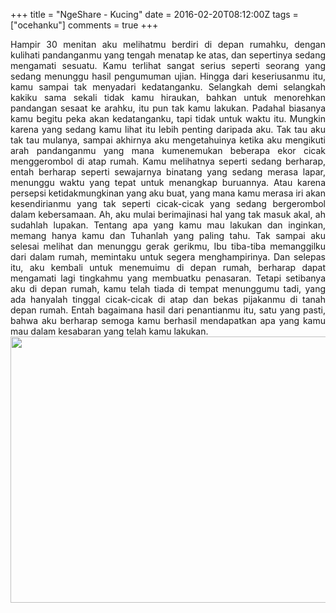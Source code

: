 +++
title = "NgeShare - Kucing"
date = 2016-02-20T08:12:00Z
tags = ["ocehanku"]
comments = true
+++

<div style="text-align: justify;">Hampir 30 menitan aku melihatmu berdiri di depan rumahku, dengan kulihati pandanganmu yang tengah menatap ke atas, dan sepertinya sedang mengamati sesuatu. Kamu terlihat sangat serius seperti seorang yang sedang menunggu hasil pengumuman ujian. Hingga dari keseriusanmu itu, kamu sampai tak menyadari kedatanganku. Selangkah demi selangkah kakiku  sama sekali tidak kamu hiraukan, bahkan untuk menorehkan pandangan sesaat ke arahku, itu pun tak kamu lakukan. Padahal biasanya kamu begitu peka akan kedatanganku, tapi tidak untuk  waktu itu. Mungkin karena yang sedang kamu lihat itu lebih penting daripada aku. Tak tau aku tak tau mulanya, sampai akhirnya aku mengetahuinya ketika aku mengikuti arah pandanganmu yang mana kumenemukan beberapa ekor cicak menggerombol di atap rumah. Kamu melihatnya seperti sedang berharap, entah berharap seperti sewajarnya binatang yang sedang merasa lapar, menunggu waktu yang tepat untuk menangkap buruannya. Atau karena persepsi ketidakmungkinan yang aku buat, yang mana kamu merasa iri akan kesendirianmu yang tak seperti cicak-cicak yang sedang bergerombol dalam kebersamaan. Ah, aku mulai berimajinasi hal yang tak masuk akal, ah sudahlah lupakan. Tentang apa yang kamu mau lakukan dan inginkan, memang hanya kamu dan Tuhanlah yang paling tahu. Tak sampai aku selesai melihat dan menunggu gerak gerikmu, Ibu tiba-tiba memanggilku dari dalam rumah, memintaku untuk segera menghampirinya. Dan selepas itu, aku kembali untuk menemuimu di depan rumah, berharap dapat mengamati lagi tingkahmu yang membuatku penasaran. Tetapi setibanya aku di depan rumah, kamu telah tiada di tempat menunggumu tadi, yang ada hanyalah tinggal cicak-cicak di atap dan bekas pijakanmu di tanah depan rumah. Entah bagaimana hasil dari penantianmu itu, satu yang pasti, bahwa aku berharap semoga kamu berhasil mendapatkan apa yang kamu mau dalam kesabaran yang telah kamu lakukan.<br /><center><img border="0" height="426" src="https://4.bp.blogspot.com/-cD8Xcd7eYtc/Vse9JcIvNqI/AAAAAAAAKlA/zSYdUJi9350/s640/kucing.jpg" width="640" /></center></div>
